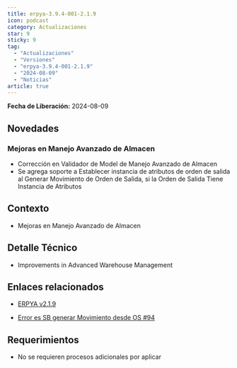 ```yaml
---
title: erpya-3.9.4-001-2.1.9
icon: podcast
category: Actualizaciones
star: 9
sticky: 9
tag:
  - "Actualizaciones"
  - "Versiones"
  - "erpya-3.9.4-001-2.1.9"
  - "2024-08-09"
  - "Noticias"
article: true
---
```


**Fecha de Liberación:** 2024-08-09

## Novedades

### Mejoras en Manejo Avanzado de Almacen

- Corrección en Validador de Model de Manejo Avanzado de Almacen
- Se agrega soporte a Establecer instancia de atributos de orden de salida al Generar Movimiento de Orden de Salida, si la Orden de Salida Tiene Instancia de Atributos

## Contexto

- Mejoras en Manejo Avanzado de Almacen

## Detalle Técnico

- Improvements in Advanced Warehouse Management

## Enlaces relacionados

- [ERPYA v2.1.9](https://github.com/erpya/adempiere_patch_zk/releases/tag/2.1.9)

- [Error es SB generar Movimiento desde OS #94](https://github.com/erpcya/Control-NATULAC/issues/94)

## Requerimientos

- No se requieren procesos adicionales por aplicar
